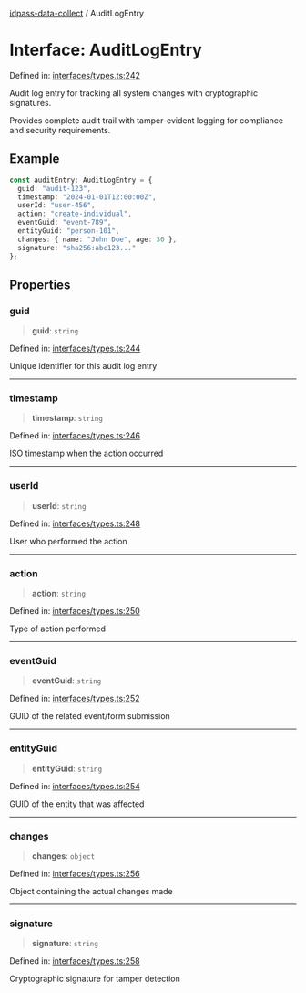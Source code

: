 [idpass-data-collect](../index.md) / AuditLogEntry

# Interface: AuditLogEntry

Defined in: [interfaces/types.ts:242](https://github.com/idpass/idpass-data-collect/blob/main/packages/datacollect/src/interfaces/types.ts#L242)

Audit log entry for tracking all system changes with cryptographic signatures.

Provides complete audit trail with tamper-evident logging for compliance
and security requirements.

## Example

```typescript
const auditEntry: AuditLogEntry = {
  guid: "audit-123",
  timestamp: "2024-01-01T12:00:00Z",
  userId: "user-456",
  action: "create-individual",
  eventGuid: "event-789",
  entityGuid: "person-101",
  changes: { name: "John Doe", age: 30 },
  signature: "sha256:abc123..."
};
```

## Properties

### guid

> **guid**: `string`

Defined in: [interfaces/types.ts:244](https://github.com/idpass/idpass-data-collect/blob/main/packages/datacollect/src/interfaces/types.ts#L244)

Unique identifier for this audit log entry

***

### timestamp

> **timestamp**: `string`

Defined in: [interfaces/types.ts:246](https://github.com/idpass/idpass-data-collect/blob/main/packages/datacollect/src/interfaces/types.ts#L246)

ISO timestamp when the action occurred

***

### userId

> **userId**: `string`

Defined in: [interfaces/types.ts:248](https://github.com/idpass/idpass-data-collect/blob/main/packages/datacollect/src/interfaces/types.ts#L248)

User who performed the action

***

### action

> **action**: `string`

Defined in: [interfaces/types.ts:250](https://github.com/idpass/idpass-data-collect/blob/main/packages/datacollect/src/interfaces/types.ts#L250)

Type of action performed

***

### eventGuid

> **eventGuid**: `string`

Defined in: [interfaces/types.ts:252](https://github.com/idpass/idpass-data-collect/blob/main/packages/datacollect/src/interfaces/types.ts#L252)

GUID of the related event/form submission

***

### entityGuid

> **entityGuid**: `string`

Defined in: [interfaces/types.ts:254](https://github.com/idpass/idpass-data-collect/blob/main/packages/datacollect/src/interfaces/types.ts#L254)

GUID of the entity that was affected

***

### changes

> **changes**: `object`

Defined in: [interfaces/types.ts:256](https://github.com/idpass/idpass-data-collect/blob/main/packages/datacollect/src/interfaces/types.ts#L256)

Object containing the actual changes made

***

### signature

> **signature**: `string`

Defined in: [interfaces/types.ts:258](https://github.com/idpass/idpass-data-collect/blob/main/packages/datacollect/src/interfaces/types.ts#L258)

Cryptographic signature for tamper detection
